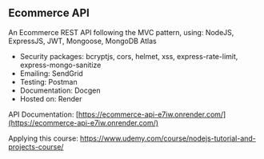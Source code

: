 ## Ecommerce API

An Ecommerce REST API following the MVC pattern, using: NodeJS, ExpressJS, JWT, Mongoose, MongoDB Atlas
  - Security packages: bcryptjs, cors, helmet, xss, express-rate-limit, express-mongo-sanitize
  - Emailing: SendGrid
  - Testing: Postman
  - Documentation: Docgen
  - Hosted on: Render

API Documentation: [https://ecommerce-api-e7iw.onrender.com/](https://ecommerce-api-e7iw.onrender.com/)

Applying this course: https://www.udemy.com/course/nodejs-tutorial-and-projects-course/
